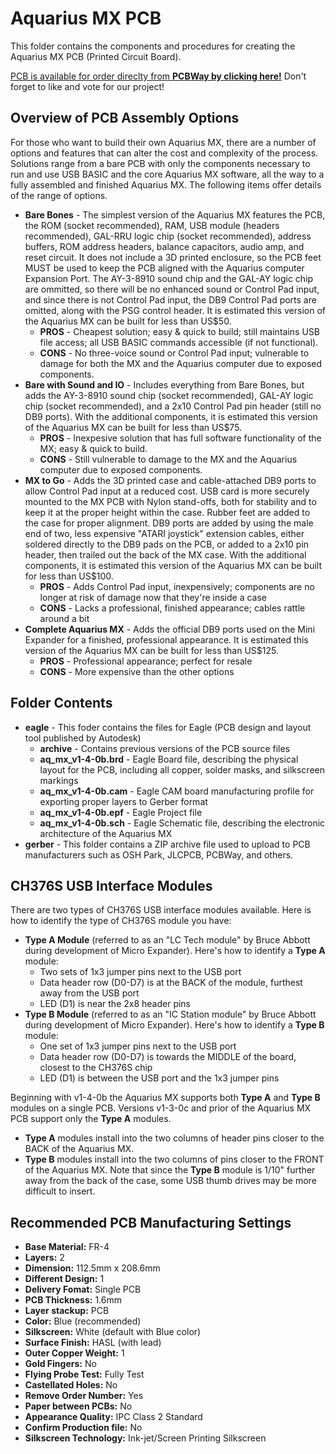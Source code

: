 # Aquarius MX PCB
This folder contains the components and procedures for creating the Aquarius MX PCB (Printed Circuit Board).

[PCB is available for order direclty from **PCBWay by clicking here!**](https://www.pcbway.com/project/shareproject/Aquarius_Computer_Aquarius_MX_USB_Expander_c4a2f027.html) Don't forget to like and vote for our project!

## Overview of PCB Assembly Options
For those who want to build their own Aquarius MX, there are a number of options and features that can alter the cost and complexity of the process. Solutions range from a bare PCB with only the components necessary to run and use USB BASIC and the core Aquarius MX software, all the way to a fully assembled and finished Aquarius MX. The following items offer details of the range of options.
- **Bare Bones** - The simplest version of the Aquarius MX features the PCB, the ROM (socket recommended), RAM, USB module (headers recommended), GAL-RRU logic chip (socket recommended), address buffers, ROM address headers, balance capacitors, audio amp, and reset circuit. It does not include a 3D printed enclosure, so the PCB feet MUST be used to keep the PCB aligned with the Aquarius computer Expansion Port. The AY-3-8910 sound chip and the GAL-AY logic chip are ommitted, so there will be no enhanced sound or Control Pad input, and since there is not Control Pad input, the DB9 Control Pad ports are omitted, along with the PSG control header. It is estimated this version of the Aquarius MX can be built for less than US$50.
  - **PROS** - Cheapest solution; easy & quick to build; still maintains USB file access; all USB BASIC commands accessible (if not functional).
  - **CONS** - No three-voice sound or Control Pad input; vulnerable to damage for both the MX and the Aquarius computer due to exposed components.
- **Bare with Sound and IO** - Includes everything from Bare Bones, but adds the AY-3-8910 sound chip (socket recommended), GAL-AY logic chip (socket recommended), and a 2x10 Control Pad pin header (still no DB9 ports). With the additional components, it is estimated this version of the Aquarius MX can be built for less than US$75.
  - **PROS** - Inexpesive solution that has full software functionality of the MX; easy & quick to build.
  - **CONS** - Still vulnerable to damage to the MX and the Aquarius computer due to exposed components.
- **MX to Go** - Adds the 3D printed case and cable-attached DB9 ports to allow Control Pad input at a reduced cost. USB card is more securely mounted to the MX PCB with Nylon stand-offs, both for stability and to keep it at the proper height within the case. Rubber feet are added to the case for proper alignment. DB9 ports are added by using the male end of two, less expensive "ATARI joystick" extension cables, either soldered directly to the DB9 pads on the PCB, or added to a 2x10 pin header, then trailed out the back of the MX case. With the additional components, it is estimated this version of the Aquarius MX can be built for less than US$100.
  - **PROS** - Adds Control Pad input, inexpensively; components are no longer at risk of damage now that they're inside a case
  - **CONS** - Lacks a professional, finished appearance; cables rattle around a bit
- **Complete Aquarius MX** - Adds the official DB9 ports used on the Mini Expander for a finished, professional appearance. It is estimated this version of the Aquarius MX can be built for less than US$125.
  - **PROS** - Professional appearance; perfect for resale
  - **CONS** - More expensive than the other options

## Folder Contents
 - **eagle** - This foder contains the files for Eagle (PCB design and layout tool published by Autodesk)
   - **archive** - Contains previous versions of the PCB source files
   - **aq_mx_v1-4-0b.brd** - Eagle Board file, describing the physical layout for the PCB, including all copper, solder masks, and silkscreen markings
   - **aq_mx_v1-4-0b.cam** - Eagle CAM board manufacturing profile for exporting proper layers to Gerber format
   - **aq_mx_v1-4-0b.epf** - Eagle Project file
   - **aq_mx_v1-4-0b.sch** - Eagle Schematic file, describing the electronic architecture of the Aquarius MX
 - **gerber** - This folder contains a ZIP archive file used to upload to PCB manufacturers such as OSH Park, JLCPCB, PCBWay, and others.
 
## CH376S USB Interface Modules
There are two types of CH376S USB interface modules available. Here is how to identify the type of CH376S module you have:
 - **Type A Module** (referred to as an "LC Tech module" by Bruce Abbott during development of Micro Expander). Here's how to identify a **Type A** module:
    - Two sets of 1x3 jumper pins next to the USB port
    - Data header row (D0-D7) is at the BACK of the module, furthest away from the USB port
    - LED (D1) is near the 2x8 header pins
 - **Type B Module** (referred to as an "IC Station module" by Bruce Abbott during development of Micro Expander). Here's how to identify a **Type B** module:
    - One set of 1x3 jumper pins next to the USB port
    - Data header row (D0-D7) is towards the MIDDLE of the board, closest to the CH376S chip
    - LED (D1) is between the USB port and the 1x3 jumper pins

Beginning with v1-4-0b the Aquarius MX supports both **Type A** and **Type B** modules on a single PCB. Versions v1-3-0c and prior of the Aquarius MX PCB support only the **Type A** modules.
 - **Type A** modules install into the two columns of header pins closer to the BACK of the Aquarius MX. 
 - **Type B** modules install into the two columns of pins closer to the FRONT of the Aquarius MX. Note that since the **Type B** module is 1/10" further away from the back of the case, some USB thumb drives may be more difficult to insert. 


## Recommended PCB Manufacturing Settings
 - **Base Material:** FR-4
 - **Layers:** 2
 - **Dimension:** 112.5mm x 208.6mm
 - **Different Design:** 1
 - **Delivery Fomat:** Single PCB
 - **PCB Thickness:** 1.6mm
 - **Layer stackup:** PCB
 - **Color:** Blue (recommended)
 - **Silkscreen:** White (default with Blue color)
 - **Surface Finish:** HASL (with lead)
 - **Outer Copper Weight:** 1
 - **Gold Fingers:** No
 - **Flying Probe Test:** Fully Test
 - **Castellated Holes:** No
 - **Remove Order Number:** Yes
 - **Paper between PCBs:** No
 - **Appearance Quality:** IPC Class 2 Standard
 - **Confirm Production file:** No
 - **Silkscreen Technology:** Ink-jet/Screen Printing Silkscreen
